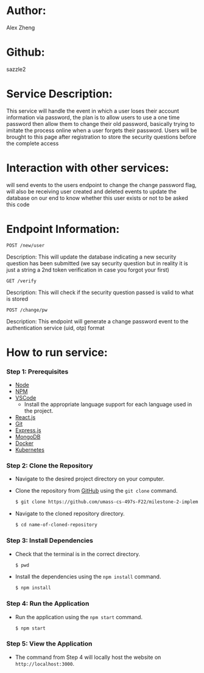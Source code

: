 # Author: 
Alex Zheng

# Github: 
sazzle2

# Service Description: 
This service will handle the event in which a user loses their account information via password, the plan is to allow users to use a one time password then allow them to change their old password, basically trying to imitate the process online when a user forgets their password. Users will be brought to this page after registration to store the security questions before the complete access

# Interaction with other services: 
will send events to the users endpoint to change the change password flag, will also be receiving user created and deleted events to update the database on our end to know whether this user exists or not to be asked this code

# Endpoint Information: 

`POST /new/user`

Description: This will update the database indicating a new security question has been submitted (we say security question but in reality it is just a string a 2nd token verification in case you forgot your first)

`GET /verify`

Description: This will check if the security question passed is valid to what is stored

`POST /change/pw`

Description: This endpoint will generate a change password event to the authentication service (uid, otp) format


# How to run service:

### **Step 1: Prerequisites**

- [Node](https://nodejs.org/en/)
- [NPM](https://www.npmjs.com/)
- [VSCode](https://code.visualstudio.com/)
    - Install the appropriate language support for each language used in the project.
- [React.js](https://reactjs.org/)
- [Git](https://git-scm.com/)
- [Express.js](https://expressjs.com/)
- [MongoDB](https://www.mongodb.com/)
- [Docker](https://www.docker.com/)
- [Kubernetes](https://kubernetes.io/)

### **Step 2: Clone the Repository**

- Navigate to the desired project directory on your computer.

- Clone the repository from [GitHub](https://github.com/umass-cs-497s-F22/milestone-2-implementation-team0.git) using the `git clone` command.

    ```bash
    $ git clone https://github.com/umass-cs-497s-F22/milestone-2-implementation-team0.git
    ```

- Navigate to the cloned repository directory.

    ```bash
    $ cd name-of-cloned-repository
    ```
### **Step 3: Install Dependencies**

- Check that the terminal is in the correct directory.

    ```bash
    $ pwd
    ```

- Install the dependencies using the `npm install` command.

    ```bash
    $ npm install
    ```
### **Step 4: Run the Application**

- Run the application using the `npm start` command.

    ```bash
    $ npm start
    ```
### **Step 5: View the Application**
- The command from Step 4 will locally host the website on `http://localhost:3000`.
